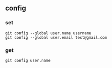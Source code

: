 ## config

### set
```
git config --global user.name username
git config --global user.email test@gmail.com
```

### get
```
git config user.name
```